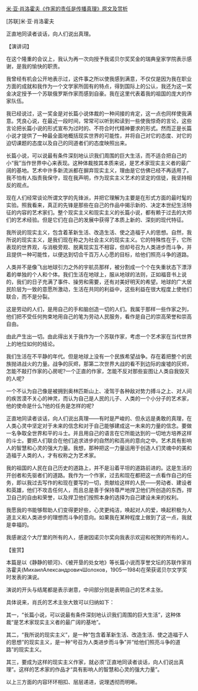 [米·亚·肖洛霍夫《作家的责任是传播真理》原文及赏析](https://www.vrrw.net/wx/14486.html)

[苏联]米·亚·肖洛霍夫

正直地同读者谈话，向人们说出真理。

【演讲词】

在这个隆重的会议上，我认为再一次向授予我诺贝尔奖奖金的瑞典皇家学院表示感谢，是我的愉快的职责。

我曾经有机会公开地表示过，这件事之所以使我感到满意，不仅仅是因为我在职业方面的成就和我作为一个文学家所固有的特点，得到国际上的公认，我还为这一奖金决定授予一个苏联俄罗斯作家而感到自豪。我在这里代表着我的祖国的庞大的作家队伍。

我已经说过，这一奖金是对长篇小说体裁的一种间接的肯定，这一点也同样使我满意。凭良心说，在最近一段时间，常常可以听到和读到一些使我惊奇的言论，这些言论把长篇小说的形式宣布为过时的、不符合时代精神要求的形式。然而正是长篇小说才提供了一种最全面地概括现实世界的可能性，并将自己对它的态度、对它的迫切课题的态度以及自己的同道者们的态度映照出来。

长篇小说，可以说最有条件深刻地认识我们周围的巨大生活，而不适合把自己的小“我”当作世界中心来表现。这种体裁按其本质来说，是艺术家现实主义者的最广阔的基地。艺术中许多新流派都在摒弃现实主义，理由是它仿佛已经不再适用了。我不怕有人指责我保守，现在我声明，作为现实主义艺术的坚定的信徒，我坚持相反的观点。

现在人们经常谈论所谓文学的先锋派，并把它理解为主要是在形式方面的最时髦的实验。照我看来，真正的先锋是那些在自己的作品中揭示新的、决定本世纪生活特征的内容的艺术家们。整个现实主义和现实主义的长篇小说，都有赖于过去的大师们的艺术经验。但是它们在自己的发展中获得了本质上新的、深刻的现代特征。

我所说的现实主义，包含着革新生活、改造生活、使之造福于人的思想。自然，我所说的现实主义，是我们现在称之为社会主义的现实主义。它的特殊性在于，它所表现的世界观，与消极旁观、脱离现实互不相容，但却号召为人类进步而斗争，并且提供一种可能性，以便达到切合千百万人心愿的目标，给他们照亮斗争的道路。

人类并不是像飞出地球引力之外的宇航员那样，被分割成一个个在失重状态下漂浮着的单独的个人和个体。我们生活在地球上，服从地球的法则，正如福音书上说的，我们的日子充满了事件、操劳和需要，还有对美好明天的希望。地球的广大居民阶层为一致的意愿所激动，生活在共同的利益中，这些利益在很大程度上使他们联合，而不是分裂。

这是劳动的人们，是用自己的手和脑创造一切的人们。我属于那样一些作家之列，他们把不受任何拘束地用自己的笔为劳动人民服务，看作是自己的崇高荣誉和崇高自由。

由此产生出一切。由此得出关于我作为一个苏联作家，考虑一个艺术家在当代世界上的地位如何的结论。

我们生活在不平静的年代。但是地球上没有一个民族希望战争。存在着把整个的民族抛进战火的力量。战争的灰烬，那第二次世界大战的看不到边际的废墟的灰烬，怎能不敲打作家的心房呢?一个正直的作家，怎能不反对那些妄图让人类自我毁灭的人呢?

一个不认为自己像是被拥到奥林匹斯山上、凌驾于各种敌对势力搏斗之上、对人间的疾苦漠不关心的神灵，而认为自己是人民的儿子、人类的一个小分子的艺术家，他的使命是什么?他的任务是怎样的呢?

正直地同读者谈话，向人们说出真理——有时是严峻的、但永远是勇敢的真理，在人类心灵中坚定对于未来的信念和对于自己能够建成这一未来的力量的信念。要做一名争取全世界和平的斗士。并且用自己的语言在它所能达到的一切地方培养这样的斗士。要把人们联合在他们追求进步的自然的和高尚的意向之中。艺术具有影响人的智慧和心灵的强大力量。我想，那种把这一力量运用于创造人们灵魂中的美和造福于人类的人，才有权称之为艺术家。

我的祖国的人民在自己历史的道路上，并不是沿着平坦的道路前进的。这是生活的开创者和先驱者们的道路。我作为一个作家，过去和现在都把这一点看作自己的任务，即以我过去写作的和现在要写的一切，贡献给这样的人民——劳动者、建设者和英雄，他们不攻击任何人，而且总是善于保持尊严地捍卫他们所创造的东西，捍卫自己的自由和荣誉，以及捍卫他们按照本身的选择为自己建设未来的权利。

我愿我的书能够帮助人们变得更好些，心灵更纯洁，唤起对人的爱，唤起积极为人道主义和人类进步的理想而斗争的意向。如果我在某种程度上做到了这一点，我就是幸福的。

我感谢这个大厅里的所有的人，感谢因诺贝尔奖向我表示欢迎和祝贺的所有的人。



【鉴赏】

本篇是以《静静的顿河》、《被开垦的处女地》等长篇小说而享誉文坛的苏联作家肖洛霍夫(МихаилАлександровичШолохов，1905—1984)在荣获诺贝尔文学奖时发表的演说。

演说的开头与结尾都是表示谢意，中间部分则是表明自己的艺术主张。

具体说来，肖氏的艺术主张大致可以归纳如下：

其一，“长篇小说，可以说最有条件深刻地认识我们周围的巨大生活”，这种体裁“是艺术家现实主义者的最广阔的基地”。

其二，“我所说的现实主义”，是一种“包含着革新生活、改造生活、使之造福于人的思想”的现实主义，是一种“号召为人类进步而斗争”并“给他们照亮斗争的道路”的现实主义。

其三，要成为这样的现实主义作家，就必须“正直地同读者谈话，向人们说出真理”。这样的艺术家的作品才“具有影响人的智慧和心灵的强大力量”。

以上三方面的内容环环相扣、层层递进，说理透彻而明晰。

